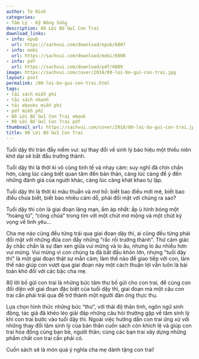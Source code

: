 ```yaml
---
author: Từ Ninh
categories:
- Tâm Lý - Kỹ Năng Sống
description: 80 Lời Bố Gửi Con Trai
download_links:
- info: epub
  url: https://sachvui.com/download/epub/6807
- info: mobi
  url: https://sachvui.com/download/mobi/6808
- info: pdf
  url: https://sachvui.com/download/pdf/6809
image: https://sachvui.com/cover/2018/80-loi-bo-gui-con-trai.jpg
layout: post
permalink: /80-loi-bo-gui-con-trai.html
tags:
- tải sách miễn phí
- tải sách nhanh
- tải ebooks miễn phí
- pdf miễn phí
- 80 Lời Bố Gửi Con Trai ebook
- 80 Lời Bố Gửi Con Trai pdf
thumbnail_url: https://sachvui.com/cover/2018/80-loi-bo-gui-con-trai.jpg
title: 80 Lời Bố Gửi Con Trai
---
```


 <div class="item-desc text-justify"> <p>Tuổi dậy thì tràn đầy niềm vui: sự thay đổi về sinh lý báo hiệu một thiếu niên khờ dại sẽ bắt đầu trưởng thành.</p><p>Tuổi dậy thì là thời kì vô cùng tinh tế và nhạy cảm: suy nghĩ đã chín chắn hơn, càng lúc càng biết quan tâm đến bản thân, càng lúc càng để ý đến những đánh giá của người khác, càng lúc càng khát khao tự lập.</p><p>Tuổi dậy thì là thời kì mâu thuẫn và mơ hồ: biết bao điều mới mẻ, biết bao điều chưa biết, biết bao nhiêu cám dỗ, phải đối mặt với chúng ra sao?</p><p>Tuổi dậy thì còn là giai đoạn lãng mạn, ấm áp nhất: ấp ủ hình bóng một “hoàng tử”, “công chúa” trong tim với một chút mơ mộng và một chút kỳ vọng về tình yêu...</p><p>Cha mẹ nào cũng đều từng trải qua giai đoạn dậy thì, ai cũng đều từng phải đối mặt với những đứa con đầy những "rắc rối trưởng thành". Thứ cảm giác ấy chắc chắn là sự đan xen giữa vui mừng và lo âu, nhưng lo âu nhiều hơn vui mừng. Vui mừng vì con chúng ta đã bắt đầu khôn lớn, nhưng "tuổi dậy thì" là một giai đoạn thật sự mẫn cảm; làm thế nào để giao tiếp với con, làm thế nào giúp con vượt qua giai đoạn này một cách thuận lợi vẫn luôn là bài toán khó đối với các bậc cha mẹ.</p><p>80 lời bố gửi con trai là những bức tâm thư bố gửi cho con trai, để cùng con đối diện với giai đoạn đặc biệt của tuổi dậy thì, giai đoạn mà một cậu con trai cần phải trải qua để trở thành một người đàn ông thực thụ.</p><p>Lựa chọn hình thức những bức “thư”, với thái độ thân tình, ngôn ngữ sinh động, tác giả đã khéo léo giải đáp những câu hỏi thường gặp về tâm sinh lý khi con trai bước vào tuổi dậy thì. Ngoài việc hướng dẫn con trai ứng xử với những thay đổi tâm sinh lý của bản thân cuốn sách còn khích lệ và giúp con trai hòa đồng cùng bạn bè, người thân; cùng các bạn trai xây dựng những phẩm chất con trai cần phải có.</p><p>Cuốn sách sẽ là món quà ý nghĩa cha mẹ dành tặng con trai!</p> </div>